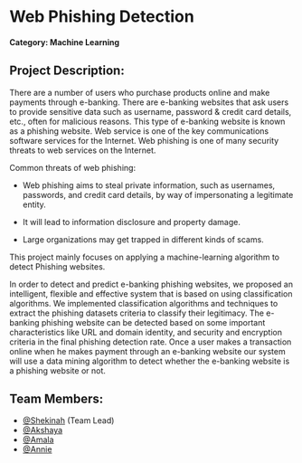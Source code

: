 # Web Phishing Detection

#### Category: Machine Learning

## Project Description:

There are a number of users who purchase products online and make payments through e-banking. There are e-banking websites that ask users to provide sensitive data such as username, password & credit card details, etc., often for malicious reasons. This type of e-banking website is known as a phishing website. Web service is one of the key communications software services for the Internet. Web phishing is one of many security threats to web services on the Internet. 

Common threats of web phishing:

- Web phishing aims to steal private information, such as usernames, passwords, and credit card details, by way of impersonating a legitimate entity.

- It will lead to information disclosure and property damage.

- Large organizations may get trapped in different kinds of scams.

This project mainly focuses on applying a machine-learning algorithm to detect Phishing websites.

In order to detect and predict e-banking phishing websites, we proposed an intelligent, flexible and effective system that is based on using classification algorithms.  We implemented classification algorithms and techniques to extract the phishing datasets criteria to classify their legitimacy. The e-banking phishing website can be detected based on some important characteristics like URL and domain identity, and security and encryption criteria in the final phishing detection rate. Once a user makes a transaction online when he makes payment through an e-banking website our system will use a data mining algorithm to detect whether the e-banking website is a phishing website or not.

## Team Members:

- [@Shekinah](https://github.com/sheki018) (Team Lead)
- [@Akshaya](https://github.com/Akxshaya)
- [@Amala](https://github.com/Amala-29)
- [@Annie](https://github.com/ANNIEMARLENENIKITA)
